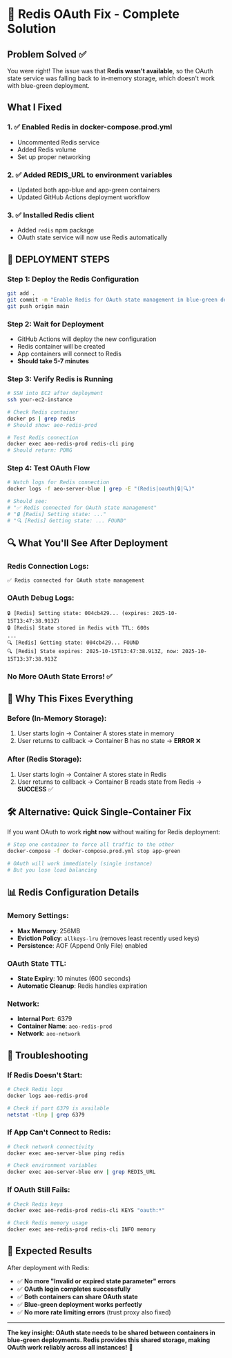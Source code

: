 # 🚀 Redis OAuth Fix - Complete Solution

## Problem Solved ✅

You were right! The issue was that **Redis wasn't available**, so the OAuth state service was falling back to in-memory storage, which doesn't work with blue-green deployment.

## What I Fixed

### 1. ✅ Enabled Redis in docker-compose.prod.yml

- Uncommented Redis service
- Added Redis volume
- Set up proper networking

### 2. ✅ Added REDIS_URL to environment variables

- Updated both app-blue and app-green containers
- Updated GitHub Actions deployment workflow

### 3. ✅ Installed Redis client

- Added `redis` npm package
- OAuth state service will now use Redis automatically

## 🚀 DEPLOYMENT STEPS

### Step 1: Deploy the Redis Configuration

```bash
git add .
git commit -m "Enable Redis for OAuth state management in blue-green deployment"
git push origin main
```

### Step 2: Wait for Deployment

- GitHub Actions will deploy the new configuration
- Redis container will be created
- App containers will connect to Redis
- **Should take 5-7 minutes**

### Step 3: Verify Redis is Running

```bash
# SSH into EC2 after deployment
ssh your-ec2-instance

# Check Redis container
docker ps | grep redis
# Should show: aeo-redis-prod

# Test Redis connection
docker exec aeo-redis-prod redis-cli ping
# Should return: PONG
```

### Step 4: Test OAuth Flow

```bash
# Watch logs for Redis connection
docker logs -f aeo-server-blue | grep -E "(Redis|oauth|🔒|🔍)"

# Should see:
# "✅ Redis connected for OAuth state management"
# "🔒 [Redis] Setting state: ..."
# "🔍 [Redis] Getting state: ... FOUND"
```

## 🔍 What You'll See After Deployment

### Redis Connection Logs:

```
✅ Redis connected for OAuth state management
```

### OAuth Debug Logs:

```
🔒 [Redis] Setting state: 004cb429... (expires: 2025-10-15T13:47:38.913Z)
🔒 [Redis] State stored in Redis with TTL: 600s
...
🔍 [Redis] Getting state: 004cb429... FOUND
🔍 [Redis] State expires: 2025-10-15T13:47:38.913Z, now: 2025-10-15T13:37:38.913Z
```

### No More OAuth State Errors! ✅

## 🎯 Why This Fixes Everything

### Before (In-Memory Storage):

1. User starts login → Container A stores state in memory
2. User returns to callback → Container B has no state → **ERROR** ❌

### After (Redis Storage):

1. User starts login → Container A stores state in Redis
2. User returns to callback → Container B reads state from Redis → **SUCCESS** ✅

## 🛠️ Alternative: Quick Single-Container Fix

If you want OAuth to work **right now** without waiting for Redis deployment:

```bash
# Stop one container to force all traffic to the other
docker-compose -f docker-compose.prod.yml stop app-green

# OAuth will work immediately (single instance)
# But you lose load balancing
```

## 📊 Redis Configuration Details

### Memory Settings:

- **Max Memory**: 256MB
- **Eviction Policy**: `allkeys-lru` (removes least recently used keys)
- **Persistence**: AOF (Append Only File) enabled

### OAuth State TTL:

- **State Expiry**: 10 minutes (600 seconds)
- **Automatic Cleanup**: Redis handles expiration

### Network:

- **Internal Port**: 6379
- **Container Name**: `aeo-redis-prod`
- **Network**: `aeo-network`

## 🔧 Troubleshooting

### If Redis Doesn't Start:

```bash
# Check Redis logs
docker logs aeo-redis-prod

# Check if port 6379 is available
netstat -tlnp | grep 6379
```

### If App Can't Connect to Redis:

```bash
# Check network connectivity
docker exec aeo-server-blue ping redis

# Check environment variables
docker exec aeo-server-blue env | grep REDIS_URL
```

### If OAuth Still Fails:

```bash
# Check Redis keys
docker exec aeo-redis-prod redis-cli KEYS "oauth:*"

# Check Redis memory usage
docker exec aeo-redis-prod redis-cli INFO memory
```

## 🎉 Expected Results

After deployment with Redis:

- ✅ **No more "Invalid or expired state parameter" errors**
- ✅ **OAuth login completes successfully**
- ✅ **Both containers can share OAuth state**
- ✅ **Blue-green deployment works perfectly**
- ✅ **No more rate limiting errors** (trust proxy also fixed)

---

**The key insight: OAuth state needs to be shared between containers in blue-green deployments. Redis provides this shared storage, making OAuth work reliably across all instances!** 🎯
